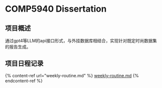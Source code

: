 # COMP5940 Dissertation

## 项目概述

通过gpt4等LLM的api接口形式，与外挂数据库相结合，实现针对既定时尚数据集的报告生成。

## 项目日程记录

{% content-ref url="weekly-routine.md" %}
[weekly-routine.md](weekly-routine.md)
{% endcontent-ref %}
